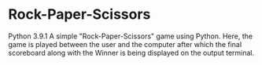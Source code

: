 # Rock-Paper-Scissors
Python 3.9.1
A simple "Rock-Paper-Scissors" game using Python. Here, the game is played between the user and the computer after which the final scoreboard along with the Winner is being displayed on the output terminal.

